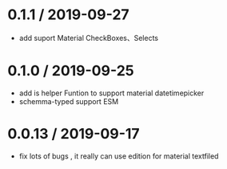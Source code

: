 
0.1.1 / 2019-09-27
==================
  * add suport Material CheckBoxes、Selects

0.1.0 / 2019-09-25
==================
  * add is helper Funtion to support material datetimepicker
  * schemma-typed support ESM

0.0.13 / 2019-09-17
==================
  * fix lots of bugs , it really can use edition for material textfiled
